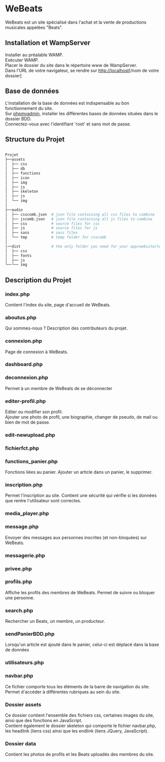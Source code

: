 # WeBeats

WeBeats est un site spécialisé dans l'achat et la vente de productions musicales appelées "Beats".  

## Installation et WampServer

Installer au préalable WAMP.  
Exécuter WAMP.  
Placer le dossier du site dans le répertoire www de WampServer.  
Dans l'URL de votre navigateur, se rendre sur [http://localhost](http://localhost)[/nom de votre dossier]

## Base de données 

L'installation de la base de données est indispensable au bon fonctionnement du site.  
Sur [phpmyadmin](http://localhost/phpmyadmin), installer les différentes bases de données situées dans le dossier BDD.  
Connectez-vous avec l'identifiant 'root' et sans mot de passe.

## Structure du Projet

```bash

Projet
├──assets
│  ├── css
│  ├── db
│  ├── functions
│  ├── icon
│  ├── img
│  ├── js
│  ├── skeleton
│  ├── js
│  └── img
│
├──audio
│  ├── csscomb.json  # json file containing all css files to combine
│  ├── jscomb.json   # json file containing all js files to combine
│  ├── css           # source files for css
│  ├── js            # source files for js
│  ├── sass          # sass files
│  └── tmp           # temp folder for csscomb
│
│──dist              # the only folder you need for your app/website/template
│  ├── css
│  ├── fonts
│  ├── js
└──└── img

```

## Description du Projet

### index.php
Contient l'index du site, page d'accueil de WeBeats.

### aboutus.php
Qui sommes-nous ? Description des contributeurs du projet.

### connexion.php
Page de connexion à WeBeats.

### dashboard.php

### deconnexion.php
Permet à un membre de WeBeats de se déconnecter

### editer-profil.php
Editer ou modifier son profil.  
Ajouter une photo de profil, une biographie, changer de pseudo, de mail ou bien de mot de passe.

### edit-newupload.php

### fichierfct.php

### functions_panier.php
Fonctions liées au panier. Ajouter un article dans un panier, le supprimer.

### inscription.php
Permet l'inscription au site. Contient une sécurité qui vérifie si les données que rentre l'utilisateur sont correctes.

### media_player.php

### message.php
Envoyer des messages aux personnes inscrites (et non-bloquées) sur WeBeats. 

### messagerie.php

### privee.php

### profils.php
Affiche les profils des membres de WeBeats. Permet de suivre ou bloquer une personne.

### search.php
Rechercher un Beats, un membre, un producteur.

### sendPanierBDD.php
Lorsqu'un article est ajouté dans le panier, celui-ci est déplacé dans la base de données

### utilisateurs.php

### navbar.php
Ce fichier comporte tous les éléments de la barre de navigation du site. Permet d'accéder à différentes rubriques au sein du site.
 

### Dossier assets

Ce dossier contient l'ensemble des fichiers css, certaines images du site, ainsi que des fonctions en JavaScript.  
Contient également le dossier skeleton qui comporte le fichier navbar.php, les headlink (liens css) ainsi que les endlink (liens JQuery, JavaScript).


### Dossier data
Contient les photos de profils et les Beats uploadés des membres du site.


